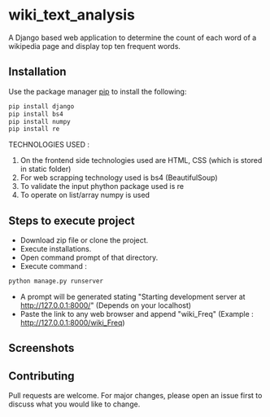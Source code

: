 # wiki_text_analysis

A Django based web application to determine the count of each word of a wikipedia page and display top ten frequent words.<br>

## Installation
Use the package manager [pip](https://pip.pypa.io/en/stable/) to install the following:

```bash
pip install django
pip install bs4
pip install numpy
pip install re
```

TECHNOLOGIES USED :

1) On the frontend side technologies used are HTML, CSS (which is stored in static folder)<br>
2) For web scrapping technology used is bs4 (BeautifulSoup)<br>
3) To validate the input phython package used is re<br>
4) To operate on list/array numpy is used <br>

## Steps to execute project
- Download zip file or clone the project.<br>
- Execute installations.<br>
- Open command prompt of that directory.<br>
- Execute command :
```bash
python manage.py runserver
```
- A prompt will be generated stating "Starting development server at http://127.0.0.1:8000/" (Depends on your localhost)<br>
- Paste the link to any web browser and append "wiki_Freq" (Example : http://127.0.0.1:8000/wiki_Freq)

## Screenshots

## Contributing
Pull requests are welcome. For major changes, please open an issue first to discuss what you would like to change.
